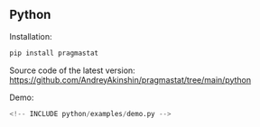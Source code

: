 <span id="python"></span> <!-- [pdf] DELETE -->

## Python

Installation:

```bash
pip install pragmastat
```

Source code of the latest version: https://github.com/AndreyAkinshin/pragmastat/tree/main/python

Demo:

```python
<!-- INCLUDE python/examples/demo.py -->
```
